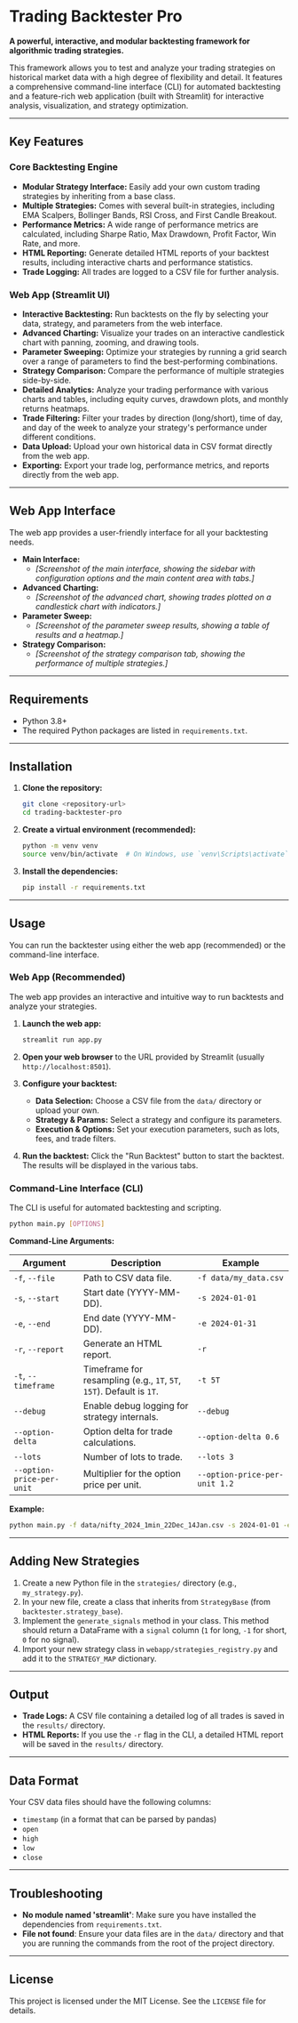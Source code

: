 # Trading Backtester Pro

**A powerful, interactive, and modular backtesting framework for algorithmic trading strategies.**

This framework allows you to test and analyze your trading strategies on historical market data with a high degree of flexibility and detail. It features a comprehensive command-line interface (CLI) for automated backtesting and a feature-rich web application (built with Streamlit) for interactive analysis, visualization, and strategy optimization.

---

## Key Features

### Core Backtesting Engine
- **Modular Strategy Interface:** Easily add your own custom trading strategies by inheriting from a base class.
- **Multiple Strategies:** Comes with several built-in strategies, including EMA Scalpers, Bollinger Bands, RSI Cross, and First Candle Breakout.
- **Performance Metrics:** A wide range of performance metrics are calculated, including Sharpe Ratio, Max Drawdown, Profit Factor, Win Rate, and more.
- **HTML Reporting:** Generate detailed HTML reports of your backtest results, including interactive charts and performance statistics.
- **Trade Logging:** All trades are logged to a CSV file for further analysis.

### Web App (Streamlit UI)
- **Interactive Backtesting:** Run backtests on the fly by selecting your data, strategy, and parameters from the web interface.
- **Advanced Charting:** Visualize your trades on an interactive candlestick chart with panning, zooming, and drawing tools.
- **Parameter Sweeping:** Optimize your strategies by running a grid search over a range of parameters to find the best-performing combinations.
- **Strategy Comparison:** Compare the performance of multiple strategies side-by-side.
- **Detailed Analytics:** Analyze your trading performance with various charts and tables, including equity curves, drawdown plots, and monthly returns heatmaps.
- **Trade Filtering:** Filter your trades by direction (long/short), time of day, and day of the week to analyze your strategy's performance under different conditions.
- **Data Upload:** Upload your own historical data in CSV format directly from the web app.
- **Exporting:** Export your trade log, performance metrics, and reports directly from the web app.

---

## Web App Interface

The web app provides a user-friendly interface for all your backtesting needs.

- **Main Interface:**
  - *[Screenshot of the main interface, showing the sidebar with configuration options and the main content area with tabs.]*
- **Advanced Charting:**
  - *[Screenshot of the advanced chart, showing trades plotted on a candlestick chart with indicators.]*
- **Parameter Sweep:**
  - *[Screenshot of the parameter sweep results, showing a table of results and a heatmap.]*
- **Strategy Comparison:**
  - *[Screenshot of the strategy comparison tab, showing the performance of multiple strategies.]*

---

## Requirements

- Python 3.8+
- The required Python packages are listed in `requirements.txt`.

---

## Installation

1.  **Clone the repository:**
    ```bash
    git clone <repository-url>
    cd trading-backtester-pro
    ```

2.  **Create a virtual environment (recommended):**
    ```bash
    python -m venv venv
    source venv/bin/activate  # On Windows, use `venv\Scripts\activate`
    ```

3.  **Install the dependencies:**
    ```bash
    pip install -r requirements.txt
    ```

---

## Usage

You can run the backtester using either the web app (recommended) or the command-line interface.

### Web App (Recommended)

The web app provides an interactive and intuitive way to run backtests and analyze your strategies.

1.  **Launch the web app:**
    ```bash
    streamlit run app.py
    ```

2.  **Open your web browser** to the URL provided by Streamlit (usually `http://localhost:8501`).

3.  **Configure your backtest:**
    - **Data Selection:** Choose a CSV file from the `data/` directory or upload your own.
    - **Strategy & Params:** Select a strategy and configure its parameters.
    - **Execution & Options:** Set your execution parameters, such as lots, fees, and trade filters.

4.  **Run the backtest:** Click the "Run Backtest" button to start the backtest. The results will be displayed in the various tabs.

### Command-Line Interface (CLI)

The CLI is useful for automated backtesting and scripting.

```bash
python main.py [OPTIONS]
```

**Command-Line Arguments:**

| Argument                  | Description                                                              | Example                        |
| ------------------------- | ------------------------------------------------------------------------ | ------------------------------ |
| `-f`, `--file`            | Path to CSV data file.                                                   | `-f data/my_data.csv`          |
| `-s`, `--start`           | Start date (YYYY-MM-DD).                                                 | `-s 2024-01-01`                |
| `-e`, `--end`             | End date (YYYY-MM-DD).                                                   | `-e 2024-01-31`                |
| `-r`, `--report`          | Generate an HTML report.                                                 | `-r`                           |
| `-t`, `--timeframe`       | Timeframe for resampling (e.g., `1T`, `5T`, `15T`). Default is `1T`.      | `-t 5T`                        |
| `--debug`                 | Enable debug logging for strategy internals.                             | `--debug`                      |
| `--option-delta`          | Option delta for trade calculations.                                     | `--option-delta 0.6`           |
| `--lots`                  | Number of lots to trade.                                                 | `--lots 3`                     |
| `--option-price-per-unit` | Multiplier for the option price per unit.                                | `--option-price-per-unit 1.2`  |

**Example:**

```bash
python main.py -f data/nifty_2024_1min_22Dec_14Jan.csv -s 2024-01-01 -e 2024-01-10 -r --strategy EMA10ScalperStrategy
```

---

## Adding New Strategies

1.  Create a new Python file in the `strategies/` directory (e.g., `my_strategy.py`).
2.  In your new file, create a class that inherits from `StrategyBase` (from `backtester.strategy_base`).
3.  Implement the `generate_signals` method in your class. This method should return a DataFrame with a `signal` column (`1` for long, `-1` for short, `0` for no signal).
4.  Import your new strategy class in `webapp/strategies_registry.py` and add it to the `STRATEGY_MAP` dictionary.

---

## Output

- **Trade Logs:** A CSV file containing a detailed log of all trades is saved in the `results/` directory.
- **HTML Reports:** If you use the `-r` flag in the CLI, a detailed HTML report will be saved in the `results/` directory.

---

## Data Format

Your CSV data files should have the following columns:
- `timestamp` (in a format that can be parsed by pandas)
- `open`
- `high`
- `low`
- `close`

---

## Troubleshooting

- **No module named 'streamlit'**: Make sure you have installed the dependencies from `requirements.txt`.
- **File not found**: Ensure your data files are in the `data/` directory and that you are running the commands from the root of the project directory.

---

## License

This project is licensed under the MIT License. See the `LICENSE` file for details.
